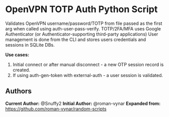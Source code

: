 # OpenVPN TOTP Auth Python Script

Validates OpenVPN username/password/TOTP from file passed as the first arg when called using auth-user-pass-verify.
TOTP/2FA/MFA uses Google Authenticator (or Authenticator-supporting third-party applications)
User management is done from the CLI and stores users credentials and sessions in SQLite DBs.

**Use cases:**
1. Initial connect or after manual disconnect - a new OTP session record is created.
2. If using auth-gen-token with external-auth - a user session is validated.

## Authors

**Current Author:** @Snuffy2
**Initial Author:** @roman-vynar
**Expanded from:** https://github.com/roman-vynar/random-scripts
